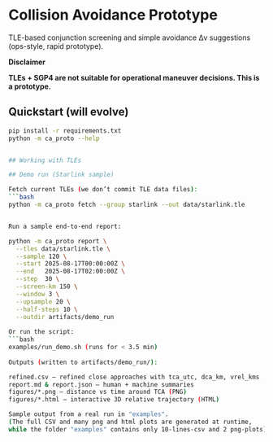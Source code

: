 # Collision Avoidance Prototype

TLE-based conjunction screening and simple avoidance Δv suggestions (ops-style, rapid prototype).

**Disclaimer**

**TLEs + SGP4 are not suitable for operational maneuver decisions. This is a prototype.**

## Quickstart (will evolve)
```bash
pip install -r requirements.txt
python -m ca_proto --help


## Working with TLEs

## Demo run (Starlink sample)

Fetch current TLEs (we don’t commit TLE data files):
```bash
python -m ca_proto fetch --group starlink --out data/starlink.tle


Run a sample end-to-end report:

python -m ca_proto report \
  --tles data/starlink.tle \
  --sample 120 \
  --start 2025-08-17T00:00:00Z \
  --end   2025-08-17T02:00:00Z \
  --step  30 \
  --screen-km 150 \
  --window 3 \
  --upsample 20 \
  --half-steps 10 \
  --outdir artifacts/demo_run
  
Or run the script:
```bash
examples/run_demo.sh (runs for < 3.5 min)
  
Outputs (written to artifacts/demo_run/):

refined.csv — refined close approaches with tca_utc, dca_km, vrel_kms
report.md & report.json — human + machine summaries
figures/*.png — distance vs time around TCA (PNG)
figures/*.html — interactive 3D relative trajectory (HTML)

Sample output from a real run in "examples".
(The full CSV and many png and html plots are generated at runtime, 
while the folder "examples" contains only 10-lines-csv and 2 png-plots)
